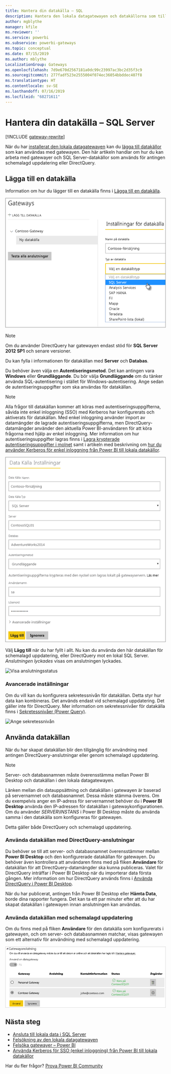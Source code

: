 ```yaml
---
title: Hantera din datakälla – SQL
description: Hantera den lokala datagatewayen och datakällorna som tillhör denna gateway.
author: mgblythe
manager: kfile
ms.reviewer: ''
ms.service: powerbi
ms.subservice: powerbi-gateways
ms.topic: conceptual
ms.date: 07/15/2019
ms.author: mblythe
LocalizationGroup: Gateways
ms.openlocfilehash: 7d9e670d2567181a0dc99c23997ac3bc2d35f3c9
ms.sourcegitcommit: 277fadf523e2555004f074ec36054bbddec407f8
ms.translationtype: HT
ms.contentlocale: sv-SE
ms.lasthandoff: 07/16/2019
ms.locfileid: "68271611"
---
```

# <a name="manage-your-data-source---sql-server"></a>Hantera din datakälla – SQL Server

[!INCLUDE [gateway-rewrite](includes/gateway-rewrite.md)]

När du har [installerat den lokala datagatewayen](/data-integration/gateway/service-gateway-install) kan du [lägga till datakällor](service-gateway-data-sources.md#add-a-data-source) som kan användas med gatewayen. Den här artikeln handlar om hur du kan arbeta med gatewayer och SQL Server-datakällor som används för antingen schemalagd uppdatering eller DirectQuery.

## <a name="add-a-data-source"></a>Lägga till en datakälla

Information om hur du lägger till en datakälla finns i [Lägga till en datakälla](service-gateway-data-sources.md#add-a-data-source).

![Välja SQL Server-datakälla](media/service-gateway-enterprise-manage-sql/datasourcesettings2.png)

> [!NOTE]
> Om du använder DirectQuery har gatewayen endast stöd för **SQL Server 2012 SP1** och senare versioner.

Du kan fylla i informationen för datakällan med **Server** och **Databas**.  

Du behöver även välja en **Autentiseringsmetod**. Det kan antingen vara **Windows** eller **Grundläggande**. Du bör välja **Grundläggande** om du tänker använda SQL-autentisering i stället för Windows-autentisering. Ange sedan de autentiseringsuppgifter som ska användas för datakällan.

> [!NOTE]
> Alla frågor till datakällan kommer att köras med autentiseringsuppgifterna, såvida inte enkel inloggning (SSO) med Kerberos har konfigurerats och aktiverats för datakällan. Med enkel inloggning använder import av datamängder de lagrade autentiseringsuppgifterna, men DirectQuery-datamängder använder den aktuella Power BI-användaren för att köra frågorna med hjälp av enkel inloggning. Mer information om hur autentiseringsuppgifter lagras finns i [Lagra krypterade autentiseringsuppgifter i molnet](service-gateway-data-sources.md#storing-encrypted-credentials-in-the-cloud) samt i artikeln med beskrivning om [hur du använder Kerberos för enkel inloggning från Power BI till lokala datakällor](service-gateway-sso-kerberos.md).

![Fylla i inställningarna för datakälla](media/service-gateway-enterprise-manage-sql/datasourcesettings3.png)

Välj **Lägg till** när du har fyllt i allt. Nu kan du använda den här datakällan för schemalagd uppdatering, eller DirectQuery mot en lokal SQL Server. *Anslutningen lyckades* visas om anslutningen lyckades.

![Visa anslutningsstatus](media/service-gateway-enterprise-manage-sql/datasourcesettings4.png)

### <a name="advanced-settings"></a>Avancerade inställningar

Om du vill kan du konfigurera sekretessnivån för datakällan. Detta styr hur data kan kombineras. Det används endast vid schemalagd uppdatering. Det gäller inte för DirectQuery. Mer information om sekretessnivåer för datakälla finns i [Sekretessnivåer (Power Query)](https://support.office.com/article/Privacy-levels-Power-Query-CC3EDE4D-359E-4B28-BC72-9BEE7900B540).

![Ange sekretessnivån](media/service-gateway-enterprise-manage-sql/datasourcesettings9.png)

## <a name="using-the-data-source"></a>Använda datakällan

När du har skapat datakällan blir den tillgänglig för användning med antingen DirectQuery-anslutningar eller genom schemalagd uppdatering.

> [!NOTE]
> Server- och databasnamnen måste överensstämma mellan Power BI Desktop och datakällan i den lokala datagatewayen.

Länken mellan din datauppsättning och datakällan i gatewayen är baserad på servernamnet och databasnamnet. Dessa måste stämma överens. Om du exempelvis anger en IP-adress för servernamnet behöver du i **Power BI Desktop** använda den IP-adressen för datakällan i gatewaykonfigurationen. Om du använder *SERVER\INSTANS* i Power BI Desktop måste du använda samma i den datakälla som konfigureras för gatewayen.

Detta gäller både DirectQuery och schemalagd uppdatering.

### <a name="using-the-data-source-with-directquery-connections"></a>Använda datakällan med DirectQuery-anslutningar

Du behöver se till att server- och databasnamnet överensstämmer mellan **Power BI Desktop** och den konfigurerade datakällan för gatewayen. Du behöver även kontrollera att användaren finns med på fliken **Användare** för datakällan för att DirectQuery-datamängder ska kunna publiceras. Valet för DirectQuery inträffar i Power BI Desktop när du importerar data första gången. Mer information om hur DirectQuery används finns i [Använda DirectQuery i Power BI Desktop](desktop-use-directquery.md).

När du har publicerat, antingen från Power BI Desktop eller **Hämta Data**, borde dina rapporter fungera. Det kan ta ett par minuter efter att du har skapat datakällan i gatewayen innan anslutningen kan användas.

### <a name="using-the-data-source-with-scheduled-refresh"></a>Använda datakällan med schemalagd uppdatering

Om du finns med på fliken **Användare** för den datakälla som konfigurerats i gatewayen, och om server- och databasnamnen matchar, visas gatewayen som ett alternativ för användning med schemalagd uppdatering.

![Visa användarna](media/service-gateway-enterprise-manage-sql/powerbi-gateway-enterprise-schedule-refresh.png)

## <a name="next-steps"></a>Nästa steg

* [Ansluta till lokala data i SQL Server](service-gateway-sql-tutorial.md)
* [Felsökning av den lokala datagatewayen](/data-integration/gateway/service-gateway-tshoot)
* [Felsöka gatewayer – Power BI](service-gateway-onprem-tshoot.md)
* [Använda Kerberos för SSO (enkel inloggning) från Power BI till lokala datakällor](service-gateway-sso-kerberos.md)

Har du fler frågor? [Prova Power BI Community](http://community.powerbi.com/)

